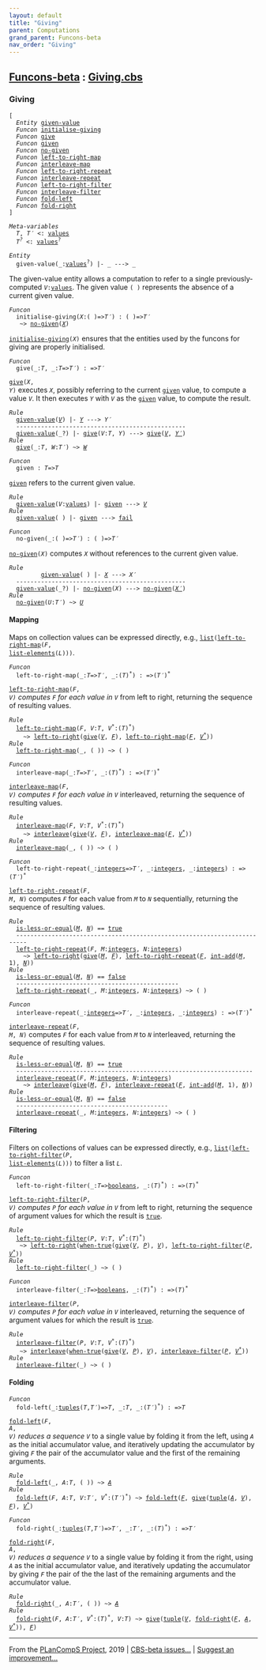 ```yaml
---
layout: default
title: "Giving"
parent: Computations
grand_parent: Funcons-beta
nav_order: "Giving"
---
```


[Funcons-beta] : [Giving.cbs]
-----------------------------

### Giving

<div class="highlighter-rouge"><pre class="highlight"><code>[
  <i class="keyword">Entity</i> <span class="name"><a href="#Name_given-value">given-value</a></span>
  <i class="keyword">Funcon</i> <span class="name"><a href="#Name_initialise-giving">initialise-giving</a></span>
  <i class="keyword">Funcon</i> <span class="name"><a href="#Name_give">give</a></span>
  <i class="keyword">Funcon</i> <span class="name"><a href="#Name_given">given</a></span>
  <i class="keyword">Funcon</i> <span class="name"><a href="#Name_no-given">no-given</a></span>
  <i class="keyword">Funcon</i> <span class="name"><a href="#Name_left-to-right-map">left-to-right-map</a></span>
  <i class="keyword">Funcon</i> <span class="name"><a href="#Name_interleave-map">interleave-map</a></span>
  <i class="keyword">Funcon</i> <span class="name"><a href="#Name_left-to-right-repeat">left-to-right-repeat</a></span>
  <i class="keyword">Funcon</i> <span class="name"><a href="#Name_interleave-repeat">interleave-repeat</a></span>
  <i class="keyword">Funcon</i> <span class="name"><a href="#Name_left-to-right-filter">left-to-right-filter</a></span>
  <i class="keyword">Funcon</i> <span class="name"><a href="#Name_interleave-filter">interleave-filter</a></span>
  <i class="keyword">Funcon</i> <span class="name"><a href="#Name_fold-left">fold-left</a></span>
  <i class="keyword">Funcon</i> <span class="name"><a href="#Name_fold-right">fold-right</a></span>
]</code></pre></div>



<div class="highlighter-rouge"><pre class="highlight"><code><i class="keyword">Meta-variables</i>
  <span id="PartVariable_T"><i class="var">T</i></span>, <span id="PartVariable_T'"><i class="var">T&prime;</i></span> <: <span class="name"><a href="../../../Values/Value-Types/index.html#Name_values">values</a></span>
  <span id="PartVariable_T?"><i class="var">T<sup class="sup">?</sup></i></span> <: <span class="name"><a href="../../../Values/Value-Types/index.html#Name_values">values</a></span><sup class="sup">?</sup></code></pre></div>



<div class="highlighter-rouge"><pre class="highlight"><code><i class="keyword">Entity</i>
  <span class="ent-name"><span id="Name_given-value">given-value</span></span>(_:<span class="name"><a href="../../../Values/Value-Types/index.html#Name_values">values</a></span><sup class="sup">?</sup>) |- _ ---> _</code></pre></div>


  The given-value entity allows a computation to refer to a single
  previously-computed <code><i class="var">V</i>:<span class="name"><a href="../../../Values/Value-Types/index.html#Name_values">values</a></span></code>. The given value <code>( )</code> represents 
  the absence of a current given value.



<div class="highlighter-rouge"><pre class="highlight"><code><i class="keyword">Funcon</i>
  <span class="name"><span id="Name_initialise-giving">initialise-giving</span></span>(<span id="Variable146_X"><i class="var">X</i></span>:( )=><span id="Variable156_T'"><i class="var">T&prime;</i></span>) : ( )=><span id="Variable176_T'"><i class="var">T&prime;</i></span>
   ~> <span class="name"><a href="#Name_no-given">no-given</a></span>(<a href="#Variable146_X"><i class="var">X</i></a>)</code></pre></div>


  <code><span class="name"><a href="#Name_initialise-giving">initialise-giving</a></span>(<i class="var">X</i>)</code> ensures that the entities used by the funcons for
  giving are properly initialised.



<div class="highlighter-rouge"><pre class="highlight"><code><i class="keyword">Funcon</i>
  <span class="name"><span id="Name_give">give</span></span>(_:<span id="Variable227_T"><i class="var">T</i></span>, _:<span id="Variable238_T"><i class="var">T</i></span>=><span id="Variable245_T'"><i class="var">T&prime;</i></span>) : =><span id="Variable262_T'"><i class="var">T&prime;</i></span></code></pre></div>

  <code><span class="name"><a href="#Name_give">give</a></span>(<i class="var">X</i>, <i class="var">Y</i>)</code> executes <code><i class="var">X</i></code>, possibly referring to the current <code><span class="name"><a href="#Name_given">given</a></span></code> value,
  to compute a value <code><i class="var">V</i></code>. It then executes <code><i class="var">Y</i></code> with <code><i class="var">V</i></code> as the <code><span class="name"><a href="#Name_given">given</a></span></code> value,
  to compute the result.

<div class="highlighter-rouge"><pre class="highlight"><code><i class="keyword">Rule</i>
  <span class="ent-name"><a href="#Name_given-value">given-value</a></span>(<a href="#Variable429_V"><i class="var">V</i></a>) |- <a href="#Variable440_Y"><i class="var">Y</i></a> ---> <span id="Variable400_Y'"><i class="var">Y&prime;</i></span>
  ------------------------------------------------
  <span class="ent-name"><a href="#Name_given-value">given-value</a></span>(_?) |- <span class="name"><a href="#Name_give">give</a></span>(<span id="Variable429_V"><i class="var">V</i></span>:<i class="var">T</i>, <span id="Variable440_Y"><i class="var">Y</i></span>) ---> <span class="name"><a href="#Name_give">give</a></span>(<a href="#Variable429_V"><i class="var">V</i></a>, <a href="#Variable400_Y'"><i class="var">Y&prime;</i></a>)
<i class="keyword">Rule</i>
  <span class="name"><a href="#Name_give">give</a></span>(_:<i class="var">T</i>, <span id="Variable489_W"><i class="var">W</i></span>:<i class="var">T&prime;</i>) ~> <a href="#Variable489_W"><i class="var">W</i></a></code></pre></div>



<div class="highlighter-rouge"><pre class="highlight"><code><i class="keyword">Funcon</i>
  <span class="name"><span id="Name_given">given</span></span> : <span id="Variable518_T"><i class="var">T</i></span>=><span id="Variable524_T"><i class="var">T</i></span></code></pre></div>

  <code><span class="name"><a href="#Name_given">given</a></span></code> refers to the current given value.

<div class="highlighter-rouge"><pre class="highlight"><code><i class="keyword">Rule</i>
  <span class="ent-name"><a href="#Name_given-value">given-value</a></span>(<span id="Variable549_V"><i class="var">V</i></span>:<span class="name"><a href="../../../Values/Value-Types/index.html#Name_values">values</a></span>) |- <span class="name"><a href="#Name_given">given</a></span> ---> <a href="#Variable549_V"><i class="var">V</i></a>
<i class="keyword">Rule</i>
  <span class="ent-name"><a href="#Name_given-value">given-value</a></span>( ) |- <span class="name"><a href="#Name_given">given</a></span> ---> <span class="name"><a href="../../Abnormal/Failing/index.html#Name_fail">fail</a></span></code></pre></div>



<div class="highlighter-rouge"><pre class="highlight"><code><i class="keyword">Funcon</i>
  <span class="name"><span id="Name_no-given">no-given</span></span>(_:( )=><span id="Variable614_T'"><i class="var">T&prime;</i></span>) : ( )=><span id="Variable634_T'"><i class="var">T&prime;</i></span></code></pre></div>

  <code><span class="name"><a href="#Name_no-given">no-given</a></span>(<i class="var">X</i>)</code> computes <code><i class="var">X</i></code> without references to the current given value.

<div class="highlighter-rouge"><pre class="highlight"><code><i class="keyword">Rule</i>
         <span class="ent-name"><a href="#Name_given-value">given-value</a></span>( ) |- <a href="#Variable730_X"><i class="var">X</i></a> ---> <span id="Variable701_X'"><i class="var">X&prime;</i></span>
  ------------------------------------------------
  <span class="ent-name"><a href="#Name_given-value">given-value</a></span>(_?) |- <span class="name"><a href="#Name_no-given">no-given</a></span>(<span id="Variable730_X"><i class="var">X</i></span>) ---> <span class="name"><a href="#Name_no-given">no-given</a></span>(<a href="#Variable701_X'"><i class="var">X&prime;</i></a>)
<i class="keyword">Rule</i>
  <span class="name"><a href="#Name_no-given">no-given</a></span>(<span id="Variable762_U"><i class="var">U</i></span>:<i class="var">T&prime;</i>) ~> <a href="#Variable762_U"><i class="var">U</i></a></code></pre></div>



#### Mapping


  Maps on collection values can be expressed directly, e.g.,
  <code><span class="name"><a href="../../../Values/Composite/Lists/index.html#Name_list">list</a></span>(<span class="name"><a href="#Name_left-to-right-map">left-to-right-map</a></span>(<i class="var">F</i>, <span class="name"><a href="../../../Values/Composite/Lists/index.html#Name_list-elements">list-elements</a></span>(<i class="var">L</i>)))</code>.


<div class="highlighter-rouge"><pre class="highlight"><code><i class="keyword">Funcon</i>
  <span class="name"><span id="Name_left-to-right-map">left-to-right-map</span></span>(_:<span id="Variable860_T"><i class="var">T</i></span>=><span id="Variable867_T'"><i class="var">T&prime;</i></span>, _:(<span id="Variable879_T"><i class="var">T</i></span>)<sup class="sup">*</sup>) : =>(<span id="Variable902_T'"><i class="var">T&prime;</i></span>)<sup class="sup">*</sup></code></pre></div>

  <code><span class="name"><a href="#Name_left-to-right-map">left-to-right-map</a></span>(<i class="var">F</i>, <i class="var">V<sup class="sup">*</sup></i>)</code> computes <code><i class="var">F</i></code> for each value in <code><i class="var">V<sup class="sup">*</sup></i></code> from left
  to right, returning the sequence of resulting values.

<div class="highlighter-rouge"><pre class="highlight"><code><i class="keyword">Rule</i>
  <span class="name"><a href="#Name_left-to-right-map">left-to-right-map</a></span>(<span id="Variable978_F"><i class="var">F</i></span>, <span id="Variable983_V"><i class="var">V</i></span>:<i class="var">T</i>, <span id="Variable995_V*"><i class="var">V<sup class="sup">*</sup></i></span>:(<i class="var">T</i>)<sup class="sup">*</sup>)
    ~> <span class="name"><a href="../Flowing/index.html#Name_left-to-right">left-to-right</a></span>(<span class="name"><a href="#Name_give">give</a></span>(<a href="#Variable983_V"><i class="var">V</i></a>, <a href="#Variable978_F"><i class="var">F</i></a>), <span class="name"><a href="#Name_left-to-right-map">left-to-right-map</a></span>(<a href="#Variable978_F"><i class="var">F</i></a>, <a href="#Variable995_V*"><i class="var">V<sup class="sup">*</sup></i></a>))
<i class="keyword">Rule</i>
  <span class="name"><a href="#Name_left-to-right-map">left-to-right-map</a></span>(_, ( )) ~> ( )</code></pre></div>



<div class="highlighter-rouge"><pre class="highlight"><code><i class="keyword">Funcon</i>
  <span class="name"><span id="Name_interleave-map">interleave-map</span></span>(_:<span id="Variable1096_T"><i class="var">T</i></span>=><span id="Variable1103_T'"><i class="var">T&prime;</i></span>, _:(<span id="Variable1115_T"><i class="var">T</i></span>)<sup class="sup">*</sup>) : =>(<span id="Variable1138_T'"><i class="var">T&prime;</i></span>)<sup class="sup">*</sup></code></pre></div>

  <code><span class="name"><a href="#Name_interleave-map">interleave-map</a></span>(<i class="var">F</i>, <i class="var">V<sup class="sup">*</sup></i>)</code> computes <code><i class="var">F</i></code> for each value in <code><i class="var">V<sup class="sup">*</sup></i></code> interleaved, 
  returning the sequence of resulting values.

<div class="highlighter-rouge"><pre class="highlight"><code><i class="keyword">Rule</i>
  <span class="name"><a href="#Name_interleave-map">interleave-map</a></span>(<span id="Variable1214_F"><i class="var">F</i></span>, <span id="Variable1219_V"><i class="var">V</i></span>:<i class="var">T</i>, <span id="Variable1231_V*"><i class="var">V<sup class="sup">*</sup></i></span>:(<i class="var">T</i>)<sup class="sup">*</sup>)
    ~> <span class="name"><a href="../Flowing/index.html#Name_interleave">interleave</a></span>(<span class="name"><a href="#Name_give">give</a></span>(<a href="#Variable1219_V"><i class="var">V</i></a>, <a href="#Variable1214_F"><i class="var">F</i></a>), <span class="name"><a href="#Name_interleave-map">interleave-map</a></span>(<a href="#Variable1214_F"><i class="var">F</i></a>, <a href="#Variable1231_V*"><i class="var">V<sup class="sup">*</sup></i></a>))
<i class="keyword">Rule</i>
  <span class="name"><a href="#Name_interleave-map">interleave-map</a></span>(_, ( )) ~> ( )</code></pre></div>



<div class="highlighter-rouge"><pre class="highlight"><code><i class="keyword">Funcon</i>
  <span class="name"><span id="Name_left-to-right-repeat">left-to-right-repeat</span></span>(_:<span class="name"><a href="../../../Values/Primitive/Integers/index.html#Name_integers">integers</a></span>=><span id="Variable1336_T'"><i class="var">T&prime;</i></span>, _:<span class="name"><a href="../../../Values/Primitive/Integers/index.html#Name_integers">integers</a></span>, _:<span class="name"><a href="../../../Values/Primitive/Integers/index.html#Name_integers">integers</a></span>) : =>(<span id="Variable1370_T'"><i class="var">T&prime;</i></span>)<sup class="sup">*</sup></code></pre></div>

  <code><span class="name"><a href="#Name_left-to-right-repeat">left-to-right-repeat</a></span>(<i class="var">F</i>, <i class="var">M</i>, <i class="var">N</i>)</code> computes <code><i class="var">F</i></code> for each value from <code><i class="var">M</i></code> to <code><i class="var">N</i></code> 
  sequentially, returning the sequence of resulting values.

<div class="highlighter-rouge"><pre class="highlight"><code><i class="keyword">Rule</i>
  <span class="name"><a href="../../../Values/Primitive/Integers/index.html#Name_is-less-or-equal">is-less-or-equal</a></span>(<a href="#Variable1493_M"><i class="var">M</i></a>, <a href="#Variable1501_N"><i class="var">N</i></a>) == <span class="name"><a href="../../../Values/Primitive/Booleans/index.html#Name_true">true</a></span>
  -------------------------------------------------------------------------
  <span class="name"><a href="#Name_left-to-right-repeat">left-to-right-repeat</a></span>(<span id="Variable1488_F"><i class="var">F</i></span>, <span id="Variable1493_M"><i class="var">M</i></span>:<span class="name"><a href="../../../Values/Primitive/Integers/index.html#Name_integers">integers</a></span>, <span id="Variable1501_N"><i class="var">N</i></span>:<span class="name"><a href="../../../Values/Primitive/Integers/index.html#Name_integers">integers</a></span>)
    ~> <span class="name"><a href="../Flowing/index.html#Name_left-to-right">left-to-right</a></span>(<span class="name"><a href="#Name_give">give</a></span>(<a href="#Variable1493_M"><i class="var">M</i></a>, <a href="#Variable1488_F"><i class="var">F</i></a>), <span class="name"><a href="#Name_left-to-right-repeat">left-to-right-repeat</a></span>(<a href="#Variable1488_F"><i class="var">F</i></a>, <span class="name"><a href="../../../Values/Primitive/Integers/index.html#Name_int-add">int-add</a></span>(<a href="#Variable1493_M"><i class="var">M</i></a>, 1), <a href="#Variable1501_N"><i class="var">N</i></a>))
<i class="keyword">Rule</i>
  <span class="name"><a href="../../../Values/Primitive/Integers/index.html#Name_is-less-or-equal">is-less-or-equal</a></span>(<a href="#Variable1610_M"><i class="var">M</i></a>, <a href="#Variable1618_N"><i class="var">N</i></a>) == <span class="name"><a href="../../../Values/Primitive/Booleans/index.html#Name_false">false</a></span>
  ----------------------------------------------
  <span class="name"><a href="#Name_left-to-right-repeat">left-to-right-repeat</a></span>(_, <span id="Variable1610_M"><i class="var">M</i></span>:<span class="name"><a href="../../../Values/Primitive/Integers/index.html#Name_integers">integers</a></span>, <span id="Variable1618_N"><i class="var">N</i></span>:<span class="name"><a href="../../../Values/Primitive/Integers/index.html#Name_integers">integers</a></span>) ~> ( )</code></pre></div>



<div class="highlighter-rouge"><pre class="highlight"><code><i class="keyword">Funcon</i>
  <span class="name"><span id="Name_interleave-repeat">interleave-repeat</span></span>(_:<span class="name"><a href="../../../Values/Primitive/Integers/index.html#Name_integers">integers</a></span>=><span id="Variable1649_T'"><i class="var">T&prime;</i></span>, _:<span class="name"><a href="../../../Values/Primitive/Integers/index.html#Name_integers">integers</a></span>, _:<span class="name"><a href="../../../Values/Primitive/Integers/index.html#Name_integers">integers</a></span>) : =>(<span id="Variable1683_T'"><i class="var">T&prime;</i></span>)<sup class="sup">*</sup></code></pre></div>

  <code><span class="name"><a href="#Name_interleave-repeat">interleave-repeat</a></span>(<i class="var">F</i>, <i class="var">M</i>, <i class="var">N</i>)</code> computes <code><i class="var">F</i></code> for each value from <code><i class="var">M</i></code> to <code><i class="var">N</i></code> 
  interleaved, returning the sequence of resulting values.

<div class="highlighter-rouge"><pre class="highlight"><code><i class="keyword">Rule</i>
  <span class="name"><a href="../../../Values/Primitive/Integers/index.html#Name_is-less-or-equal">is-less-or-equal</a></span>(<a href="#Variable1806_M"><i class="var">M</i></a>, <a href="#Variable1814_N"><i class="var">N</i></a>) == <span class="name"><a href="../../../Values/Primitive/Booleans/index.html#Name_true">true</a></span>
  -------------------------------------------------------------------
  <span class="name"><a href="#Name_interleave-repeat">interleave-repeat</a></span>(<span id="Variable1801_F"><i class="var">F</i></span>, <span id="Variable1806_M"><i class="var">M</i></span>:<span class="name"><a href="../../../Values/Primitive/Integers/index.html#Name_integers">integers</a></span>, <span id="Variable1814_N"><i class="var">N</i></span>:<span class="name"><a href="../../../Values/Primitive/Integers/index.html#Name_integers">integers</a></span>)
    ~> <span class="name"><a href="../Flowing/index.html#Name_interleave">interleave</a></span>(<span class="name"><a href="#Name_give">give</a></span>(<a href="#Variable1806_M"><i class="var">M</i></a>, <a href="#Variable1801_F"><i class="var">F</i></a>), <span class="name"><a href="#Name_interleave-repeat">interleave-repeat</a></span>(<a href="#Variable1801_F"><i class="var">F</i></a>, <span class="name"><a href="../../../Values/Primitive/Integers/index.html#Name_int-add">int-add</a></span>(<a href="#Variable1806_M"><i class="var">M</i></a>, 1), <a href="#Variable1814_N"><i class="var">N</i></a>))
<i class="keyword">Rule</i>
  <span class="name"><a href="../../../Values/Primitive/Integers/index.html#Name_is-less-or-equal">is-less-or-equal</a></span>(<a href="#Variable1923_M"><i class="var">M</i></a>, <a href="#Variable1931_N"><i class="var">N</i></a>) == <span class="name"><a href="../../../Values/Primitive/Booleans/index.html#Name_false">false</a></span>
  -------------------------------------------
  <span class="name"><a href="#Name_interleave-repeat">interleave-repeat</a></span>(_, <span id="Variable1923_M"><i class="var">M</i></span>:<span class="name"><a href="../../../Values/Primitive/Integers/index.html#Name_integers">integers</a></span>, <span id="Variable1931_N"><i class="var">N</i></span>:<span class="name"><a href="../../../Values/Primitive/Integers/index.html#Name_integers">integers</a></span>) ~> ( )</code></pre></div>



#### Filtering


 Filters on collections of values can be expressed directly, e.g., 
 <code><span class="name"><a href="../../../Values/Composite/Lists/index.html#Name_list">list</a></span>(<span class="name"><a href="#Name_left-to-right-filter">left-to-right-filter</a></span>(<i class="var">P</i>, <span class="name"><a href="../../../Values/Composite/Lists/index.html#Name_list-elements">list-elements</a></span>(<i class="var">L</i>)))</code> to filter a list <code><i class="var">L</i></code>.



<div class="highlighter-rouge"><pre class="highlight"><code><i class="keyword">Funcon</i>
  <span class="name"><span id="Name_left-to-right-filter">left-to-right-filter</span></span>(_:<span id="Variable2042_T"><i class="var">T</i></span>=><span class="name"><a href="../../../Values/Primitive/Booleans/index.html#Name_booleans">booleans</a></span>, _:(<span id="Variable2057_T"><i class="var">T</i></span>)<sup class="sup">*</sup>) : =>(<span id="Variable2079_T"><i class="var">T</i></span>)<sup class="sup">*</sup></code></pre></div>

  <code><span class="name"><a href="#Name_left-to-right-filter">left-to-right-filter</a></span>(<i class="var">P</i>, <i class="var">V<sup class="sup">*</sup></i>)</code> computes <code><i class="var">P</i></code> for each value in <code><i class="var">V<sup class="sup">*</sup></i></code> from left
  to right, returning the sequence of argument values for which the result is
  <code><span class="name"><a href="../../../Values/Primitive/Booleans/index.html#Name_true">true</a></span></code>.

<div class="highlighter-rouge"><pre class="highlight"><code><i class="keyword">Rule</i>
  <span class="name"><a href="#Name_left-to-right-filter">left-to-right-filter</a></span>(<span id="Variable2165_P"><i class="var">P</i></span>, <span id="Variable2170_V"><i class="var">V</i></span>:<i class="var">T</i>, <span id="Variable2182_V*"><i class="var">V<sup class="sup">*</sup></i></span>:(<i class="var">T</i>)<sup class="sup">*</sup>)
   ~> <span class="name"><a href="../Flowing/index.html#Name_left-to-right">left-to-right</a></span>(<span class="name"><a href="../../../Values/Value-Types/index.html#Name_when-true">when-true</a></span>(<span class="name"><a href="#Name_give">give</a></span>(<a href="#Variable2170_V"><i class="var">V</i></a>, <a href="#Variable2165_P"><i class="var">P</i></a>), <a href="#Variable2170_V"><i class="var">V</i></a>), <span class="name"><a href="#Name_left-to-right-filter">left-to-right-filter</a></span>(<a href="#Variable2165_P"><i class="var">P</i></a>, <a href="#Variable2182_V*"><i class="var">V<sup class="sup">*</sup></i></a>))
<i class="keyword">Rule</i>
  <span class="name"><a href="#Name_left-to-right-filter">left-to-right-filter</a></span>(_) ~> ( )</code></pre></div>



<div class="highlighter-rouge"><pre class="highlight"><code><i class="keyword">Funcon</i>
  <span class="name"><span id="Name_interleave-filter">interleave-filter</span></span>(_:<span id="Variable2291_T"><i class="var">T</i></span>=><span class="name"><a href="../../../Values/Primitive/Booleans/index.html#Name_booleans">booleans</a></span>, _:(<span id="Variable2306_T"><i class="var">T</i></span>)<sup class="sup">*</sup>) : =>(<span id="Variable2328_T"><i class="var">T</i></span>)<sup class="sup">*</sup></code></pre></div>

  <code><span class="name"><a href="#Name_interleave-filter">interleave-filter</a></span>(<i class="var">P</i>, <i class="var">V<sup class="sup">*</sup></i>)</code> computes <code><i class="var">P</i></code> for each value in <code><i class="var">V<sup class="sup">*</sup></i></code> interleaved,
  returning the sequence of argument values for which the result is <code><span class="name"><a href="../../../Values/Primitive/Booleans/index.html#Name_true">true</a></span></code>.

<div class="highlighter-rouge"><pre class="highlight"><code><i class="keyword">Rule</i>
  <span class="name"><a href="#Name_interleave-filter">interleave-filter</a></span>(<span id="Variable2414_P"><i class="var">P</i></span>, <span id="Variable2419_V"><i class="var">V</i></span>:<i class="var">T</i>, <span id="Variable2431_V*"><i class="var">V<sup class="sup">*</sup></i></span>:(<i class="var">T</i>)<sup class="sup">*</sup>)
   ~> <span class="name"><a href="../Flowing/index.html#Name_interleave">interleave</a></span>(<span class="name"><a href="../../../Values/Value-Types/index.html#Name_when-true">when-true</a></span>(<span class="name"><a href="#Name_give">give</a></span>(<a href="#Variable2419_V"><i class="var">V</i></a>, <a href="#Variable2414_P"><i class="var">P</i></a>), <a href="#Variable2419_V"><i class="var">V</i></a>), <span class="name"><a href="#Name_interleave-filter">interleave-filter</a></span>(<a href="#Variable2414_P"><i class="var">P</i></a>, <a href="#Variable2431_V*"><i class="var">V<sup class="sup">*</sup></i></a>))
<i class="keyword">Rule</i>
  <span class="name"><a href="#Name_interleave-filter">interleave-filter</a></span>(_) ~> ( )</code></pre></div>



#### Folding

<div class="highlighter-rouge"><pre class="highlight"><code><i class="keyword">Funcon</i>
  <span class="name"><span id="Name_fold-left">fold-left</span></span>(_:<span class="name"><a href="../../../Values/Composite/Tuples/index.html#Name_tuples">tuples</a></span>(<span id="Variable2558_T"><i class="var">T</i></span>,<span id="Variable2564_T'"><i class="var">T&prime;</i></span>)=><span id="Variable2577_T"><i class="var">T</i></span>, _:<span id="Variable2589_T"><i class="var">T</i></span>, _:(<span id="Variable2601_T'"><i class="var">T&prime;</i></span>)<sup class="sup">*</sup>) : =><span id="Variable2624_T"><i class="var">T</i></span></code></pre></div>

  <code><span class="name"><a href="#Name_fold-left">fold-left</a></span>(<i class="var">F</i>, <i class="var">A</i>, <i class="var">V<sup class="sup">*</sup></i>)</code> reduces a sequence <code><i class="var">V<sup class="sup">*</sup></i></code> to a single value by folding it
  from the left, using <code><i class="var">A</i></code> as the initial accumulator value, and iteratively
  updating the accumulator by giving <code><i class="var">F</i></code> the pair of the accumulator value and
  the first of the remaining arguments.

<div class="highlighter-rouge"><pre class="highlight"><code><i class="keyword">Rule</i>
  <span class="name"><a href="#Name_fold-left">fold-left</a></span>(_, <span id="Variable2716_A"><i class="var">A</i></span>:<i class="var">T</i>, ( )) ~> <a href="#Variable2716_A"><i class="var">A</i></a>
<i class="keyword">Rule</i>
  <span class="name"><a href="#Name_fold-left">fold-left</a></span>(<span id="Variable2748_F"><i class="var">F</i></span>, <span id="Variable2753_A"><i class="var">A</i></span>:<i class="var">T</i>, <span id="Variable2764_V"><i class="var">V</i></span>:<i class="var">T&prime;</i>, <span id="Variable2777_V*"><i class="var">V<sup class="sup">*</sup></i></span>:(<i class="var">T&prime;</i>)<sup class="sup">*</sup>) ~> <span class="name"><a href="#Name_fold-left">fold-left</a></span>(<a href="#Variable2748_F"><i class="var">F</i></a>, <span class="name"><a href="#Name_give">give</a></span>(<span class="name"><a href="../../../Values/Composite/Tuples/index.html#Name_tuple">tuple</a></span>(<a href="#Variable2753_A"><i class="var">A</i></a>, <a href="#Variable2764_V"><i class="var">V</i></a>), <a href="#Variable2748_F"><i class="var">F</i></a>), <a href="#Variable2777_V*"><i class="var">V<sup class="sup">*</sup></i></a>)</code></pre></div>



<div class="highlighter-rouge"><pre class="highlight"><code><i class="keyword">Funcon</i>
  <span class="name"><span id="Name_fold-right">fold-right</span></span>(_:<span class="name"><a href="../../../Values/Composite/Tuples/index.html#Name_tuples">tuples</a></span>(<span id="Variable2864_T"><i class="var">T</i></span>,<span id="Variable2870_T'"><i class="var">T&prime;</i></span>)=><span id="Variable2884_T'"><i class="var">T&prime;</i></span>, _:<span id="Variable2897_T'"><i class="var">T&prime;</i></span>, _:(<span id="Variable2908_T"><i class="var">T</i></span>)<sup class="sup">*</sup>) : =><span id="Variable2932_T'"><i class="var">T&prime;</i></span></code></pre></div>

  <code><span class="name"><a href="#Name_fold-right">fold-right</a></span>(<i class="var">F</i>, <i class="var">A</i>, <i class="var">V<sup class="sup">*</sup></i>)</code> reduces a sequence <code><i class="var">V<sup class="sup">*</sup></i></code> to a single value by folding it
  from the right, using <code><i class="var">A</i></code> as the initial accumulator value, and iteratively
  updating the accumulator by giving <code><i class="var">F</i></code> the pair of the the last of the 
  remaining arguments and the accumulator value.

<div class="highlighter-rouge"><pre class="highlight"><code><i class="keyword">Rule</i>
  <span class="name"><a href="#Name_fold-right">fold-right</a></span>(_, <span id="Variable3024_A"><i class="var">A</i></span>:<i class="var">T&prime;</i>, ( )) ~> <a href="#Variable3024_A"><i class="var">A</i></a>
<i class="keyword">Rule</i>
  <span class="name"><a href="#Name_fold-right">fold-right</a></span>(<span id="Variable3057_F"><i class="var">F</i></span>, <span id="Variable3062_A"><i class="var">A</i></span>:<i class="var">T&prime;</i>, <span id="Variable3075_V*"><i class="var">V<sup class="sup">*</sup></i></span>:(<i class="var">T</i>)<sup class="sup">*</sup>, <span id="Variable3093_V"><i class="var">V</i></span>:<i class="var">T</i>) ~> <span class="name"><a href="#Name_give">give</a></span>(<span class="name"><a href="../../../Values/Composite/Tuples/index.html#Name_tuple">tuple</a></span>(<a href="#Variable3093_V"><i class="var">V</i></a>, <span class="name"><a href="#Name_fold-right">fold-right</a></span>(<a href="#Variable3057_F"><i class="var">F</i></a>, <a href="#Variable3062_A"><i class="var">A</i></a>, <a href="#Variable3075_V*"><i class="var">V<sup class="sup">*</sup></i></a>)), <a href="#Variable3057_F"><i class="var">F</i></a>)</code></pre></div>



____

From the [PLanCompS Project], 2019 | [CBS-beta issues...] | [Suggest an improvement...]

[Giving.cbs]: Giving.cbs 
  "CBS SOURCE FILE"
[Funcons-beta]: /docs/Funcons-beta
 "FUNCONS-BETA"
[Unstable-Funcons-beta]: /docs/Unstable-Funcons-beta
  "UNSTABLE-FUNCONS-BETA"
[Languages-beta]: /docs/Languages-beta
  "LANGUAGES-BETA"
[Unstable-Languages-beta]: /docs/Unstable-Languages-beta
  "UNSTABLE-LANGUAGES-BETA"
[CBS-beta]:  "CBS-BETA"
[PLanCompS Project]: http://plancomps.org
  "PROGRAMMING LANGUAGE COMPONENTS AND SPECIFICATIONS PROJECT HOME PAGE"
[CBS-beta issues...]: https://github.com/plancomps/plancomps.github.io/issues
  "CBS-BETA ISSUE REPORTS ON GITHUB"
[Suggest an improvement...]: mailto:plancomps@gmail.com?Subject=CBS-beta%20-%20comment&Body=Re%3A%20CBS-beta%20specification%20at%20Computations/Normal/Giving/Giving.cbs%0A%0AComment/Query/Issue/Suggestion%3A%0A%0A%0ASignature%3A%0A 
  "GENERATE AN EMAIL TEMPLATE"
